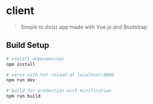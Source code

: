 # client

> Simple to do(s) app made with Vue.js and Bootstrap

## Build Setup

``` bash
# install dependencies
npm install

# serve with hot reload at localhost:8080
npm run dev

# build for production with minification
npm run build
```
